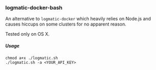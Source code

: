 ### logmatic-docker-bash

An alternative to `logmatic-docker` which heavily relies on Node.js and causes hiccups on some clusters for no apparent reason. 

Tested only on OS X.

##### Usage

```
chmod a+x ./logmatic.sh
./logmatic.sh -a <YOUR_API_KEY>
```
